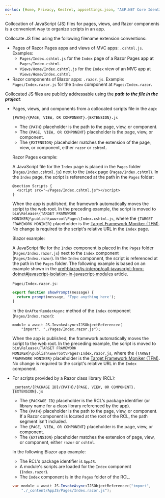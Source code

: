 ```yaml
---
no-loc: [Home, Privacy, Kestrel, appsettings.json, "ASP.NET Core Identity", cookie, Cookie, Blazor, "Blazor Server", "Blazor WebAssembly", "Identity", "Let's Encrypt", Razor, SignalR]
---
```

Collocation of JavaScript (JS) files for pages, views, and Razor components is a convenient way to organize scripts in an app.

Collocate JS files using the following filename extension conventions:

* Pages of Razor Pages apps and views of MVC apps: `.cshtml.js`. Examples:
  * `Pages/Index.cshtml.js` for the `Index` page of a Razor Pages app at `Pages/Index.cshtml`.
  * `Views/Home/Index.cshtml.js` for the `Index` view of an MVC app at `Views/Home/Index.cshtml`.
* Razor components of Blazor apps: `.razor.js`. Example: `Pages/Index.razor.js` for the `Index` component at `Pages/Index.razor`.

Collocated JS files are publicly addressable using the ***path to the file in the project***:

* Pages, views, and components from a collocated scripts file in the app:

  `{PATH}/{PAGE, VIEW, OR COMPONENT}.{EXTENSION}.js`
  
  * The `{PATH}` placeholder is the path to the page, view, or component.
  * The `{PAGE, VIEW, OR COMPONENT}` placeholder is the page, view, or component.
  * The `{EXTENSION}` placeholder matches the extension of the page, view, or component, either `razor` or `cshtml`.

  Razor Pages example:

  A JavaScript file for the `Index` page is placed in the `Pages` folder (`Pages/Index.cshtml.js`) next to the `Index` page (`Pages/Index.cshtml`). In the `Index` page, the script is referenced at the path in the `Pages` folder:

  ```razor
  @section Scripts {
    <script src="~/Pages/Index.cshtml.js"></script>
  }
  ```

  When the app is published, the framework automatically moves the script to the web root. In the preceding example, the script is moved to `bin\Release\{TARGET FRAMEWORK MONIKER}\publish\wwwroot\Pages\Index.cshtml.js`, where the `{TARGET FRAMEWORK MONIKER}` placeholder is the [Target Framework Moniker (TFM)](/dotnet/standard/frameworks). No change is required to the script's relative URL in the `Index` page.

  Blazor example:

  A JavaScript file for the `Index` component is placed in the `Pages` folder (`Pages/Index.razor.js`) next to the `Index` component (`Pages/Index.razor`). In the `Index` component, the script is referenced at the path in the `Pages` folder. The following example is based on an example shown in the <xref:blazor/js-interop/call-javascript-from-dotnet#javascript-isolation-in-javascript-modules> article.

  `Pages/Index.razor.js`:

  ```javascript
  export function showPrompt(message) {
    return prompt(message, 'Type anything here');
  }
  ```

  In the `OnAfterRenderAsync` method of the `Index` component (`Pages/Index.razor`):

  ```razor
  module = await JS.InvokeAsync<IJSObjectReference>(
      "import", "./Pages/Index.razor.js");
  ```

  When the app is published, the framework automatically moves the script to the web root. In the preceding example, the script is moved to `bin\Release\{TARGET FRAMEWORK MONIKER}\publish\wwwroot\Pages\Index.razor.js`, where the `{TARGET FRAMEWORK MONIKER}` placeholder is the [Target Framework Moniker (TFM)](/dotnet/standard/frameworks). No change is required to the script's relative URL in the `Index` component.

* For scripts provided by a Razor class library (RCL):

  `_content/{PACKAGE ID}/{PATH}/{PAGE, VIEW, OR COMPONENT}.{EXTENSION}.js`

  * The `{PACKAGE ID}` placeholder is the RCL's package identifier (or library name for a class library referenced by the app).
  * The `{PATH}` placeholder is the path to the page, view, or component. If a Razor component is located at the root of the RCL, the path segment isn't included.
  * The `{PAGE, VIEW, OR COMPONENT}` placeholder is the page, view, or component.
  * The `{EXTENSION}` placeholder matches the extension of page, view, or component, either `razor` or `cshtml`.

  In the following Blazor app example:
  
  * The RCL's package identifier is `AppJS`.
  * A module's scripts are loaded for the `Index` component (`Index.razor`).
  * The `Index` component is in the `Pages` folder of the RCL.

  ```csharp
  var module = await JS.InvokeAsync<IJSObjectReference>("import", 
      "./_content/AppJS/Pages/Index.razor.js");
  ```

